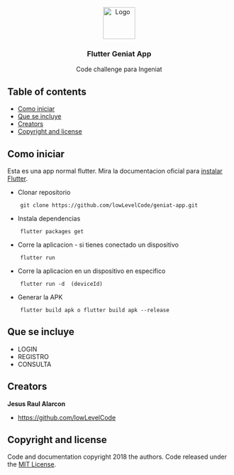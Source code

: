 <p align="center">
  <a href="https://flutter.io/">
    <img src="https://diegolaballos.com/files/images/flutter-icon.jpg" alt="Logo" width=72 height=72>
  </a>

  <h3 align="center">Flutter Geniat App</h3>

  <p align="center">
    Code challenge para Ingeniat    
  </p>
</p>

## Table of contents

- [Como iniciar](#como-iniciar)
- [Que se incluye](#que-se-incluye)
- [Creators](#creators)
- [Copyright and license](#copyright-and-license)

## Como iniciar

Esta es una app normal flutter. Mira la documentacion oficial para [instalar Flutter](https://flutter.io/docs/get-started/install).

* Clonar repositorio
````    
    git clone https://github.com/lowLevelCode/geniat-app.git
````

* Instala dependencias 
````        
    flutter packages get
````

* Corre la aplicacion - si tienes conectado un dispositivo
````            
    flutter run
````

* Corre la aplicacion en un dispositivo en especifico
````            
    flutter run -d  (deviceId)
````

* Generar la APK
````            
    flutter build apk o flutter build apk --release
````
## Que se incluye

* LOGIN
* REGISTRO
* CONSULTA

## Creators

**Jesus Raul Alarcon**

- <https://github.com/lowLevelCode>

## Copyright and license

Code and documentation copyright 2018 the authors. Code released under the [MIT License](https://github.com/Ismaestro/flutter-example-app/blob/master/LICENSE).
